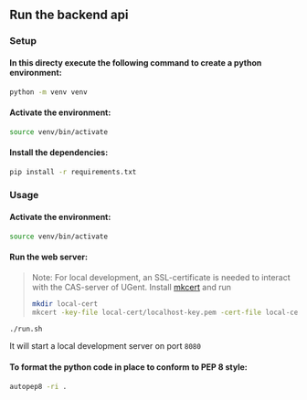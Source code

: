 ## Run the backend api

### Setup

#### In this directy execute the following command to create a python environment:

```sh
python -m venv venv
```

#### Activate the environment:

```sh
source venv/bin/activate
```

#### Install the dependencies:

```sh
pip install -r requirements.txt
```

### Usage

#### Activate the environment:

```sh
source venv/bin/activate
```

#### Run the web server:

> Note: For local development, an SSL-certificate is needed to interact with the
> CAS-server of UGent. Install [mkcert](https://github.com/FiloSottile/mkcert)
> and run
> ```sh
> mkdir local-cert
> mkcert -key-file local-cert/localhost-key.pem -cert-file local-cert/localhost.pem localhost
> ```

```sh
./run.sh
```

It will start a local development server on port `8080`



#### To format the python code in place to conform to PEP 8 style:

```sh
autopep8 -ri .
```
